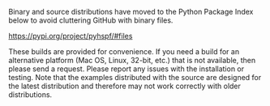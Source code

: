 Binary and source distributions have moved to the Python Package Index below to avoid cluttering GitHub with binary files.

https://pypi.org/project/pyhspf/#files

These builds are provided for convenience. If you need a build for an alternative platform (Mac OS, Linux, 32-bit, etc.) that is not available, then please send a request. Please report any issues with the installation or testing. Note that the examples distributed with the source are designed for the latest distribution and therefore may not work correctly with older distributions.
